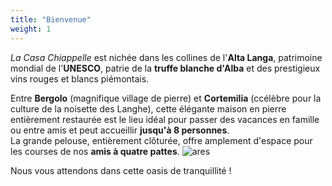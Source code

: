 ```yaml
---
title: "Bienvenue"
weight: 1
---
```


*La Casa Chiappelle* est nichée dans les collines de l'**Alta Langa**, patrimoine mondial de l'**UNESCO**, patrie de la **truffe blanche d'Alba** et des prestigieux vins rouges et blancs piémontais.

Entre **Bergolo** (magnifique village de pierre) et **Cortemilia** (ccélèbre pour la culture de la noisette des Langhe), cette élégante maison en pierre entièrement restaurée est le lieu idéal pour passer des vacances en famille ou entre amis et peut accueillir **jusqu'à 8 personnes**.  
La grande pelouse, entièrement clôturée, offre amplement d'espace pour les courses de nos **amis à quatre pattes**. ![ares](/images/ares.png)

Nous vous attendons dans cette oasis de tranquillité !